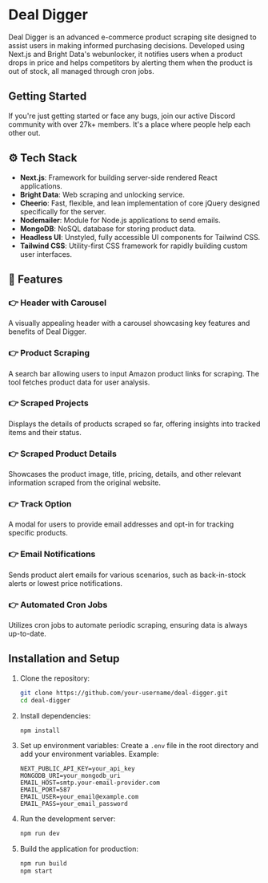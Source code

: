 # Deal Digger

Deal Digger is an advanced e-commerce product scraping site designed to assist users in making informed purchasing decisions. Developed using Next.js and Bright Data's webunlocker, it notifies users when a product drops in price and helps competitors by alerting them when the product is out of stock, all managed through cron jobs.

## Getting Started

If you're just getting started or face any bugs, join our active Discord community with over 27k+ members. It's a place where people help each other out.

## ⚙️ Tech Stack

- **Next.js**: Framework for building server-side rendered React applications.
- **Bright Data**: Web scraping and unlocking service.
- **Cheerio**: Fast, flexible, and lean implementation of core jQuery designed specifically for the server.
- **Nodemailer**: Module for Node.js applications to send emails.
- **MongoDB**: NoSQL database for storing product data.
- **Headless UI**: Unstyled, fully accessible UI components for Tailwind CSS.
- **Tailwind CSS**: Utility-first CSS framework for rapidly building custom user interfaces.

## 🔋 Features

### 👉 Header with Carousel
A visually appealing header with a carousel showcasing key features and benefits of Deal Digger.

### 👉 Product Scraping
A search bar allowing users to input Amazon product links for scraping. The tool fetches product data for user analysis.

### 👉 Scraped Projects
Displays the details of products scraped so far, offering insights into tracked items and their status.

### 👉 Scraped Product Details
Showcases the product image, title, pricing, details, and other relevant information scraped from the original website.

### 👉 Track Option
A modal for users to provide email addresses and opt-in for tracking specific products.

### 👉 Email Notifications
Sends product alert emails for various scenarios, such as back-in-stock alerts or lowest price notifications.

### 👉 Automated Cron Jobs
Utilizes cron jobs to automate periodic scraping, ensuring data is always up-to-date.


## Installation and Setup

1. Clone the repository:
    ```bash
    git clone https://github.com/your-username/deal-digger.git
    cd deal-digger
    ```

2. Install dependencies:
    ```bash
    npm install
    ```

3. Set up environment variables:
    Create a `.env` file in the root directory and add your environment variables. Example:
    ```env
    NEXT_PUBLIC_API_KEY=your_api_key
    MONGODB_URI=your_mongodb_uri
    EMAIL_HOST=smtp.your-email-provider.com
    EMAIL_PORT=587
    EMAIL_USER=your_email@example.com
    EMAIL_PASS=your_email_password
    ```

4. Run the development server:
    ```bash
    npm run dev
    ```

5. Build the application for production:
    ```bash
    npm run build
    npm start
    ```
